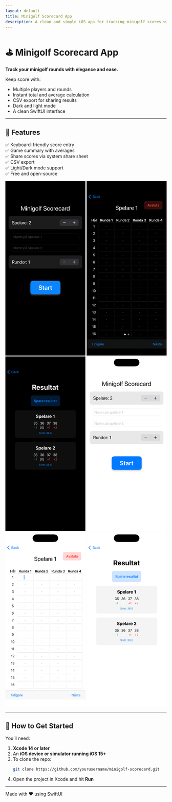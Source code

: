 ```yaml
---
layout: default
title: Minigolf Scorecard App
description: A clean and simple iOS app for tracking minigolf scores with style and ease.
---
```


# ⛳️ Minigolf Scorecard App

**Track your minigolf rounds with elegance and ease.**

Keep score with:
- Multiple players and rounds
- Instant total and average calculation
- CSV export for sharing results
- Dark and light mode
- A clean SwiftUI interface

---

## 🧩 Features

✅ Keyboard-friendly score entry  
✅ Game summary with averages  
✅ Share scores via system share sheet  
✅ CSV export  
✅ Light/Dark mode support  
✅ Free and open-source

<img src="Images/Dark/ContentView%20-%20Dark.png" width="250" alt="Content View Dark Mode">
<img src="Images/Dark/GameView%20-%20Dark.png" width="250" alt="Game View Dark Mode">
<img src="Images/Dark/ResultsView%20-%20Dark.png" width="250" alt="Results View Dark Mode">
<img src="Images/Light/ContentView%20-%20Light.png" width="250" alt="Content View Light Mode">
<img src="Images/Light/GameView%20-%20Light.png" width="250" alt="Game View Light Mode">
<img src="Images/Light/ResultsView%20-%20Light.png" width="250" alt="Results View Light Mode">

---

## 🚀 How to Get Started

You’ll need:
1. **Xcode 14 or later**
2. An **iOS device or simulator running iOS 15+**
3. To clone the repo:  
   ```bash
   git clone https://github.com/yourusername/minigolf-scorecard.git
   ```
4. Open the project in Xcode and hit **Run**

---

Made with ❤️ using SwiftUI
